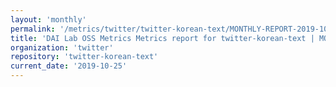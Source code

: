 ```yaml
---
layout: 'monthly'
permalink: '/metrics/twitter/twitter-korean-text/MONTHLY-REPORT-2019-10-25/'
title: 'DAI Lab OSS Metrics Metrics report for twitter-korean-text | MONTHLY-REPORT-2019-10-25'
organization: 'twitter'
repository: 'twitter-korean-text'
current_date: '2019-10-25'
---
```


